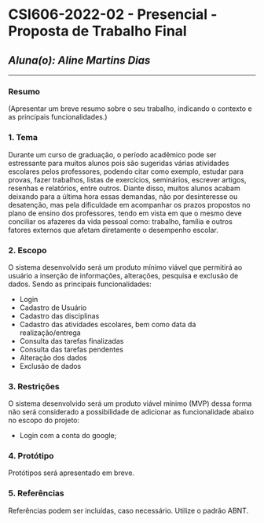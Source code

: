 # **CSI606-2022-02 - Presencial - Proposta de Trabalho Final**

## *Aluna(o): Aline Martins Dias*

--------------

<!-- Descrever um resumo sobre o trabalho. -->

### Resumo

  (Apresentar um breve resumo sobre o seu trabalho, indicando o contexto e as principais funcionalidades.)

<!-- Apresentar o tema. -->
### 1. Tema

  Durante um curso de graduação, o período acadêmico pode ser estressante para muitos alunos pois são sugeridas várias atividades escolares pelos professores, podendo citar como exemplo, estudar para provas, fazer trabalhos, listas de exercícios, seminários, escrever artigos, resenhas e relatórios, entre outros. Diante disso, muitos alunos acabam deixando para a última hora essas demandas, não por  desinteresse ou desatenção, mas pela dificuldade em acompanhar os prazos propostos no plano de ensino dos professores, tendo em vista em que o mesmo deve conciliar os afazeres da vida pessoal como: trabalho,
  família e outros fatores externos que afetam diretamente o desempenho escolar.
<!-- Descrever e limitar o escopo da aplicação. -->
### 2. Escopo

  O sistema desenvolvido será um produto mínimo viável que permitirá ao usuário a inserção de informações, alterações,  pesquisa e exclusão de dados. Sendo as principais funcionalidades: 
- Login
-  Cadastro de  Usuário 
- Cadastro das disciplinas 
- Cadastro das atividades escolares, bem como data da realização/entrega
- Consulta das tarefas finalizadas
- Consulta das tarefas pendentes
- Alteração dos dados 
- Exclusão de dados 

<!-- Apresentar restrições de funcionalidades e de escopo. -->
### 3. Restrições

 O sistema desenvolvido será um produto viável mínimo (MVP) dessa forma não será considerado a possibilidade de adicionar as funcionalidade abaixo no escopo do projeto:

 - Login com a conta do google;

<!-- Construir alguns protótipos para a aplicação, disponibilizá-los no Github e descrever o que foi considerado. //-->
### 4. Protótipo

  Protótipos será apresentado em breve.

### 5. Referências

  Referências podem ser incluídas, caso necessário. Utilize o padrão ABNT.
